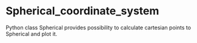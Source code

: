 # Spherical_coordinate_system
Python class Spherical provides possibility to calculate cartesian points to Spherical and plot it. 
